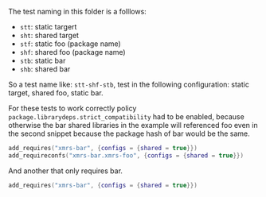 The test naming in this folder is a folllows:
- `stt`: static targert
- `sht`: shared target
- `stf`: static foo (package name)
- `shf`: shared foo (package name)
- `stb`: static bar
- `shb`: shared bar

So a test name like: `stt-shf-stb`, test in the following configuration: static target, shared foo, static bar.

For these tests to work correctly policy `package.librarydeps.strict_compatibility` had to be enabled,  because otherwise the bar shared libraries in the example will referenced foo even in the second snippet because the package hash of bar would be the same.
```lua
add_requires("xmrs-bar", {configs = {shared = true}})
add_requireconfs("xmrs-bar.xmrs-foo", {configs = {shared = true}})
```
And another that only requires bar. 
```lua
add_requires("xmrs-bar", {configs = {shared = true}})
```